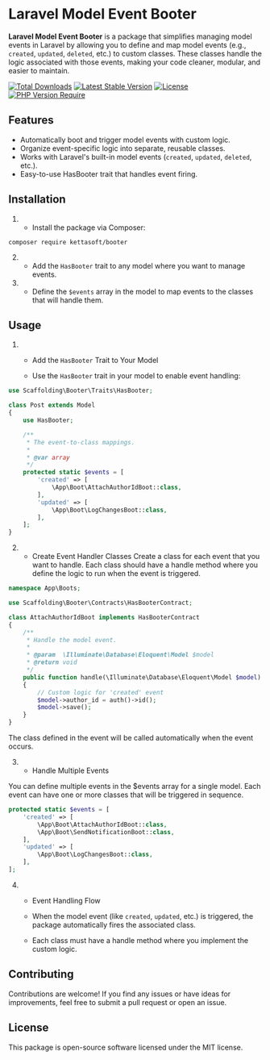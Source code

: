 # Laravel Model Event Booter
**Laravel Model Event Booter** is a package that simplifies managing model events in Laravel by allowing you to define and map model events (e.g., `created`, `updated`, `deleted`, etc.) to custom classes. These classes handle the logic associated with those events, making your code cleaner, modular, and easier to maintain.

[![Total Downloads](https://img.shields.io/packagist/dt/kettasoft/booter?style=for-the-badge)](https://packagist.org/packages/kettasoft/booter)
[![Latest Stable Version](http://poser.pugx.org/kettasoft/booter/v?style=for-the-badge)](https://packagist.org/packages/kettasoft/booter)
[![License](http://poser.pugx.org/kettasoft/booter/license?style=for-the-badge)](https://packagist.org/packages/kettasoft/booter)
[![PHP Version Require](http://poser.pugx.org/kettasoft/booter/require/php?style=for-the-badge)](https://packagist.org/packages/kettasoft/booter)

## Features
- Automatically boot and trigger model events with custom logic.
- Organize event-specific logic into separate, reusable classes.
- Works with Laravel's built-in model events (`created`, `updated`, `deleted`, etc.).
- Easy-to-use HasBooter trait that handles event firing.

## Installation
1. - Install the package via Composer:

```dash
composer require kettasoft/booter
```
2. - Add the `HasBooter` trait to any model where you want to manage events.

3. - Define the `$events` array in the model to map events to the classes that will handle them.

## Usage

1. - Add the `HasBooter` Trait to Your Model

   - Use the `HasBooter` trait in your model to enable event handling:

```php
use Scaffolding\Booter\Traits\HasBooter;

class Post extends Model
{
    use HasBooter;

    /**
     * The event-to-class mappings.
     *
     * @var array
     */
    protected static $events = [
        'created' => [
            \App\Boot\AttachAuthorIdBoot::class,
        ],
        'updated' => [
            \App\Boot\LogChangesBoot::class,
        ],
    ];
}
```

2. - Create Event Handler Classes
Create a class for each event that you want to handle. Each class should have a handle method where you define the logic to run when the event is triggered.
```php
namespace App\Boots;

use Scaffolding\Booter\Contracts\HasBooterContract;

class AttachAuthorIdBoot implements HasBooterContract
{
    /**
     * Handle the model event.
     *
     * @param  \Illuminate\Database\Eloquent\Model $model
     * @return void
     */
    public function handle(\Illuminate\Database\Eloquent\Model $model)
    {
        // Custom logic for 'created' event
        $model->author_id = auth()->id();
        $model->save();
    }
}
```
The class defined in the event will be called automatically when the event occurs.

3. - Handle Multiple Events

You can define multiple events in the $events array for a single model. Each event can have one or more classes that will be triggered in sequence.
```php
protected static $events = [
    'created' => [
        \App\Boot\AttachAuthorIdBoot::class,
        \App\Boot\SendNotificationBoot::class,
    ],
    'updated' => [
        \App\Boot\LogChangesBoot::class,
    ],
];
```
4. - Event Handling Flow

   - When the model event (like `created`, `updated`, etc.) is triggered, the package automatically fires the associated class.
   - Each class must have a handle method where you implement the custom logic.

## Contributing
Contributions are welcome! If you find any issues or have ideas for improvements, feel free to submit a pull request or open an issue.

## License
This package is open-source software licensed under the MIT license.



